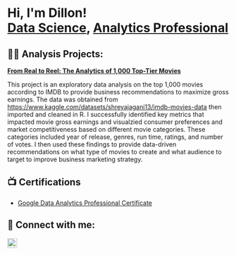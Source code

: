 <h1>Hi, I'm Dillon! <br/><a href="https://github.com/D-Issa">Data Science</a>, <a href="https://www.linkedin.com/in/dillon-issa-ba7095232/">Analytics Professional</a>

<h2>👨‍💻 Analysis Projects:</h2>

<b><a href="https://github.com/D-Issa/IMDB_Movies">From Real to Reel: The Analytics of 1,000 Top-Tier Movies</a></b>

This project is an exploratory data analysis on the top 1,000 movies according to IMDB to provide business recommendations to maximize gross earnings. The data was obtained from https://www.kaggle.com/datasets/shreyajagani13/imdb-movies-data then imported and cleaned in R. I successfully identified key metrics that impacted movie gross earnings and visualzied consumer preferences and market competitiveness based on different movie categories. These categories included year of release, genres, run time, ratings, and number of votes. I then used these findings to provide data-driven recommendations on what type of movies to create and what audience to target to improve business marketing strategy. 
  
<h2>📺 Certifications</h2>

- [Google Data Analytics Professional Certificate](https://coursera.org/share/9f0e0e7bfff43c093bf177a41572e01e)

<h2> 🤳 Connect with me:</h2>

[<img align="left" alt="DillonIssa | LinkedIn" width="22px" src="https://cdn.jsdelivr.net/npm/simple-icons@v3/icons/linkedin.svg" />][linkedin]


[linkedin]: https://www.linkedin.com/in/dillon-issa-ba7095232/

<!--
**D-Issa/D-Issa** is a ✨ _special_ ✨ repository because its `README.md` (this file) appears on your GitHub profile.

Here are some ideas to get you started:

- 🔭 I’m currently working on ...
- 🌱 I’m currently learning ...
- 👯 I’m looking to collaborate on ...
- 🤔 I’m looking for help with ...
- 💬 Ask me about ...
- 📫 How to reach me: ...
- 😄 Pronouns: ...
- ⚡ Fun fact: ...
-->
